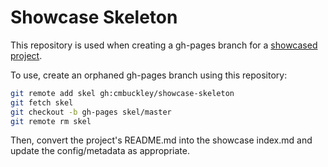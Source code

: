 # Showcase Skeleton

This repository is used when creating a gh-pages branch for a [showcased project](https://cmbuckley.co.uk/projects/).

To use, create an orphaned gh-pages branch using this repository:

```bash
git remote add skel gh:cmbuckley/showcase-skeleton
git fetch skel
git checkout -b gh-pages skel/master
git remote rm skel
```

Then, convert the project's README.md into the showcase index.md and update the config/metadata as appropriate.
